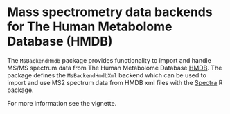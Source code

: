# Mass spectrometry data backends for The Human Metabolome Database (HMDB)

The `MsBackendHmdb` package provides functionality to import and handle MS/MS
spectrum data from The Human Metabolome Database
[HMDB](http://www.hmdb.ca). The package defines the `MsBackendHmdbXml` backend
which can be used to import and use MS2 spectrum data from HMDB xml files with
the [Spectra](https://github.com/rformassspectrometry/Spectra) R package.

For more information see the vignette.
